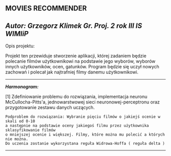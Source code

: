 **MOVIES RECOMMENDER**
---------------------------------------------------------------------------------------------------------------------

_Autor: Grzegorz Klimek Gr. Proj. 2 rok III IS WIMIiP_
------------------------------------------------------

Opis projektu: 

Projekt ten przewiduje stworzenie aplikacji, której zadaniem będzie
polecanie filmów użytkownikowi na podstawie jego wyborów, wyborów innych
użytkowników, ocen, gatunków. Program będzie się uczył nowych zachowań 
i polecał jak najtrafniej filmy danemu użytkownikowi.

---------------------------------------

**_Harmonogram:_**

[1] Zdefiniowanie problemu do rozwiązania, implementacja neuronu McCullocha-Pitts'a, 
    jednowarstwowej sieci neuronowej-perceptronu oraz przygotowanie zestawu danych uczących.
    
    Podproblem do rozwiązania: Wybranie pięciu filmów o jakiejś ocenie w skali od 0-10 
    a następnie na podstawie oceny jakiegoś filmu przez użytkownika sklasyfikowanie filmów 
    o mniejszej ocenie i większej. Filmy, które można mu polecić a których nie można.
    Do uczenia zostanie wykorzystana reguła Widrowa-Hoffa ( reguła delta )

---------------------------------------------------------------------------------------------------------------------